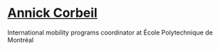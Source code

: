 [Annick Corbeil](annick.corbeil@etsmtl.ca)
==============

International mobility programs coordinator at École Polytechnique de Montréal
